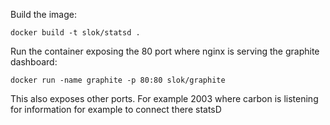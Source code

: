 Build the image:

    docker build -t slok/statsd .

Run the container exposing the 80 port where nginx is serving the graphite dashboard:

    docker run -name graphite -p 80:80 slok/graphite

This also exposes other ports. For example 2003 where carbon is listening for information
for example to connect there statsD